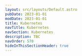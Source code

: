 ```yaml
---
layout: src/layouts/Default.astro
pubDate: 2023-01-01
modDate: 2023-01-01
title: Kubernetes
navTitle: Kubernetes
navSection: Kubernetes
description: TBC
navOrder: 570
hideInThisSectionHeader: true
---
```


